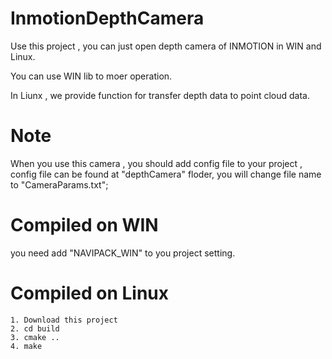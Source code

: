 # InmotionDepthCamera

Use this project , you can just open depth camera of INMOTION in WIN and Linux.

You can use WIN lib to moer operation.

In Liunx , we provide function for transfer depth data to point cloud data. 

# Note
When you use this camera , you should add config file to your project , config file can be found at "depthCamera" floder, you will change file name to "CameraParams.txt";

# Compiled on WIN

you need add "NAVIPACK_WIN" to you project setting.

# Compiled on Linux

	1. Download this project
	2. cd build
	3. cmake ..
	4. make